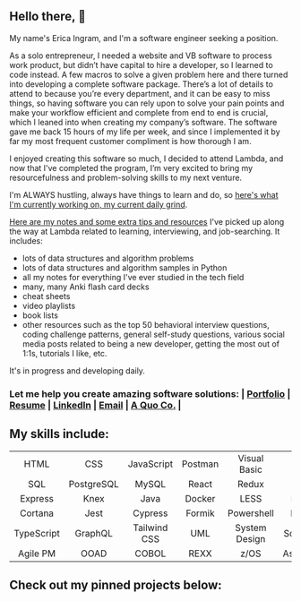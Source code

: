 ## Hello there, 👋

My name's Erica Ingram, and I'm a software engineer seeking a position.

As a solo entrepreneur, I needed a website and VB software to process work product, but didn’t have capital to hire a developer, so I learned to code instead. A few macros to solve a given problem here and there turned into developing a complete software package. There’s a lot of details to attend to because you’re every department, and it can be easy to miss things, so having software you can rely upon to solve your pain points and make your workflow efficient and complete from end to end is crucial, which I leaned into when creating my company’s software. The software gave me back 15 hours of my life per week, and since I implemented it by far my most frequent customer compliment is how thorough I am.

I enjoyed creating this software so much, I decided to attend Lambda, and now that I've completed the program, I’m very excited to bring my resourcefulness and problem-solving skills to my next venture. 

I'm ALWAYS hustling, always have things to learn and do, so [here's what I'm currently working on, my current daily grind](https://gist.github.com/evoingram/8b0f2c49954907c67b684ce3cd0c1fd3).  

[Here are my notes and some extra tips and resources](https://github.com/evoingram/endorsement) I've picked up along the way at Lambda related to learning, interviewing, and job-searching.  It includes:

- lots of data structures and algorithm problems 
- lots of data structures and algorithm samples in Python
- all my notes for everything I've ever studied in the tech field
- many, many Anki flash card decks
- cheat sheets
- video playlists
- book lists
- other resources such as the top 50 behavioral interview questions, coding challenge patterns, general self-study questions, various social media posts related to being a new developer, getting the most out of 1:1s, tutorials I like, etc.

It's in progress and developing daily.

### Let me help you create amazing software solutions:  | [Portfolio](http://www.ericaingram.com) | [Resume](https://www.aquoco.co/Erica_Ingram_Resume.pdf) | [LinkedIn](https://www.linkedin.com/in/aquocotrans/) | [Email](mailto:evoingram@aquoco.onmicrosoft.com) | [A Quo Co.](https://www.aquoco.co) | 

## My skills include:

|            |            |              |         |               |             |
|:----------:|:----------:|:------------:|:-------:|:-------------:|:-----------:|
|    HTML    |     CSS    |  JavaScript  | Postman |  Visual Basic |     Git     |
|     SQL    | PostgreSQL |     MySQL    |  React  |     Redux     |     Node    |
|   Express  |    Knex    |     Java     |  Docker |      LESS     |    Emmet    |
|   Cortana  |    Jest    |    Cypress   |  Formik |   Powershell  |    Python   |
| TypeScript |   GraphQL  | Tailwind CSS |   UML   | System Design | Scalability |
|  Agile PM  |    OOAD    |     COBOL    |   REXX  |      z/OS     |  Assembler  |

## Check out my pinned projects below:
